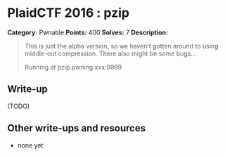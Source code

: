 # PlaidCTF 2016 : pzip

**Category:** Pwnable
**Points:** 400
**Solves:** 7
**Description:**

> This is just the alpha version, so we haven’t gotten around to using middle-out compression. There also might be some bugs… 
> 
> 
> Running at pzip.pwning.xxx:9999

## Write-up

(TODO)

## Other write-ups and resources

* none yet
